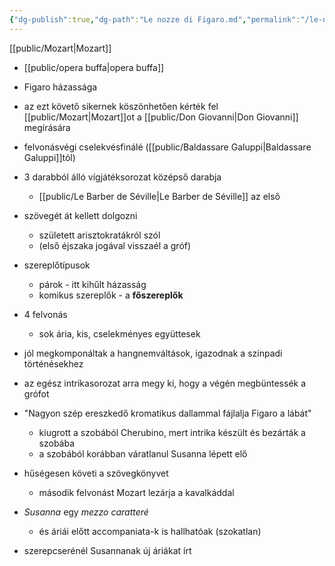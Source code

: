```yaml
---
{"dg-publish":true,"dg-path":"Le nozze di Figaro.md","permalink":"/le-nozze-di-figaro/"}
---
```


[[public/Mozart\|Mozart]]

- [[public/opera buffa\|opera buffa]]
- Figaro házassága

- az ezt követő sikernek köszönhetően kérték fel [[public/Mozart\|Mozart]]ot a [[public/Don Giovanni\|Don Giovanni]] megírására
- felvonásvégi cselekvésfinálé ([[public/Baldassare Galuppi\|Baldassare Galuppi]]tól)
- 3 darabból álló vígjátéksorozat középső darabja
	- [[public/Le Barber de Séville\|Le Barber de Séville]] az első
- szövegét át kellett dolgozni
	- született arisztokratákról szól
	- (első éjszaka jogával visszaél a gróf)
- szereplőtípusok
	- párok - itt kihűlt házasság
	- komikus szereplők - a **főszereplők**
- 4 felvonás
	- sok ária, kis, cselekményes együttesek
- jól megkomponáltak a hangnemváltások, igazodnak a színpadi történésekhez
- az egész intrikasorozat arra megy ki, hogy a végén megbüntessék a grófot
- "Nagyon szép ereszkedő kromatikus dallammal fájlalja Figaro a lábát"
	- kiugrott a szobából Cherubino, mert intrika készült és bezárták a szobába
	- a szobából korábban váratlanul Susanna lépett elő
- hűségesen követi a szövegkönyvet
	- második felvonást Mozart lezárja a kavalkáddal
- *Susanna* egy *mezzo caratteré*
	- és áriái előtt accompaniata-k is hallhatóak (szokatlan)
- szerepcserénél Susannanak új áriákat írt